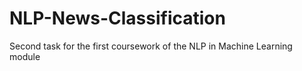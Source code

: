 # NLP-News-Classification
Second task for the first coursework of the NLP in Machine Learning module
